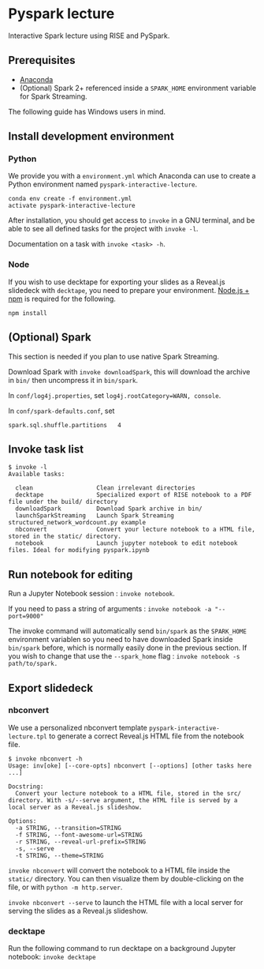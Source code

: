 # Pyspark lecture

Interactive Spark lecture using RISE and PySpark.

## Prerequisites

- [Anaconda](https://www.anaconda.com/)
- (Optional) Spark 2+ referenced inside a `SPARK_HOME` environment variable for Spark Streaming.

The following guide has Windows users in mind.

## Install development environment

### Python

We provide you with a `environment.yml` which Anaconda can use to create a Python environment named `pyspark-interactive-lecture`.

```
conda env create -f environment.yml
activate pyspark-interactive-lecture
```

After installation, you should get access to `invoke` in a GNU terminal, and be able to see all defined tasks for the project with `invoke -l`.

Documentation on a task with `invoke <task> -h`.

### Node

If you wish to use decktape for exporting your slides as a Reveal.js slidedeck with `decktape`, you need to prepare your environment. [Node.js + npm](https://nodejs.org/) is required for the following.

```
npm install
```

## (Optional) Spark

This section is needed if you plan to use native Spark Streaming.

Download Spark with `invoke downloadSpark`, this will download the archive in `bin/` then uncompress it in `bin/spark`.

In `conf/log4j.properties`, set `log4j.rootCategory=WARN, console`.

In `conf/spark-defaults.conf`, set

```
spark.sql.shuffle.partitions   4
```

## Invoke task list

```
$ invoke -l
Available tasks:

  clean                  Clean irrelevant directories
  decktape               Specialized export of RISE notebook to a PDF file under the build/ directory
  downloadSpark          Download Spark archive in bin/
  launchSparkStreaming   Launch Spark Streaming structured_network_wordcount.py example
  nbconvert              Convert your lecture notebook to a HTML file, stored in the static/ directory.
  notebook               Launch jupyter notebook to edit notebook files. Ideal for modifying pyspark.ipynb
```

## Run notebook for editing

Run a Jupyter Notebook session : `invoke notebook`.

If you need to pass a string of arguments : `invoke notebook -a "--port=9000"`

The invoke command will automatically send `bin/spark` as the `SPARK_HOME` environment variablen so you need to have downloaded Spark inside `bin/spark` before, which is normally easily done in the previous section. If you wish to change that use the `--spark_home` flag : `invoke notebook -s path/to/spark.`

## Export slidedeck

### nbconvert

We use a personalized nbconvert template `pyspark-interactive-lecture.tpl` to generate a correct Reveal.js HTML file from the notebook file.

```
$ invoke nbconvert -h
Usage: inv[oke] [--core-opts] nbconvert [--options] [other tasks here ...]

Docstring:
  Convert your lecture notebook to a HTML file, stored in the src/ directory. With -s/--serve argument, the HTML file is served by a local server as a Reveal.js slideshow.

Options:
  -a STRING, --transition=STRING
  -f STRING, --font-awesome-url=STRING
  -r STRING, --reveal-url-prefix=STRING
  -s, --serve
  -t STRING, --theme=STRING
```

`invoke nbconvert` will convert the notebook to a HTML file inside the `static/` directory. You can then visualize them by double-clicking on the file, or with `python -m http.server`.

`invoke nbconvert --serve` to launch the HTML file with a local server for serving the slides as a Reveal.js slideshow.

### decktape

Run the following command to run decktape on a background Jupyter notebook: `invoke decktape`
